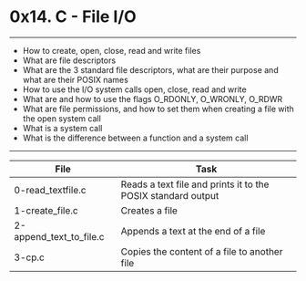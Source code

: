 # 0x14. C - File I/O
---
* How to create, open, close, read and write files
* What are file descriptors
* What are the 3 standard file descriptors, what are their purpose and what are their POSIX names
* How to use the I/O system calls open, close, read and write
* What are and how to use the flags O_RDONLY, O_WRONLY, O_RDWR
* What are file permissions, and how to set them when creating a file with the open system call
* What is a system call
* What is the difference between a function and a system call

---
File|Task
---|---
0-read_textfile.c | Reads a text file and prints it to the POSIX standard output
1-create_file.c | Creates a file
2-append_text_to_file.c | Appends a text at the end of a file
3-cp.c | Copies the content of a file to another file
